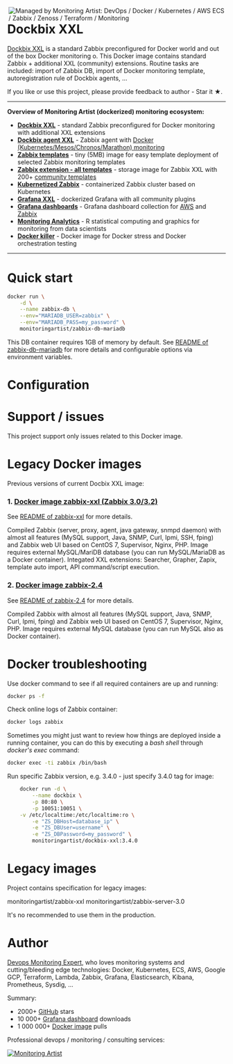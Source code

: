[<img src="https://monitoringartist.github.io/managed-by-monitoringartist.png" alt="Managed by Monitoring Artist: DevOps / Docker / Kubernetes / AWS ECS / Zabbix / Zenoss / Terraform / Monitoring" align="right"/>](http://www.monitoringartist.com 'DevOps / Docker / Kubernetes / AWS ECS / Zabbix / Zenoss / Terraform / Monitoring')

# Dockbix XXL

[Dockbix XXL](https://github.com/monitoringartist/dockbix-xxl) is a standard Zabbix preconfigured for Docker world and out of the box Docker monitoring o. This Docker image contains standard Zabbix + additional XXL (community) extensions. Routine tasks are included: import of Zabbix DB, import of Docker monitoring template, autoregistration rule of Dockbix agents, ...

If you like or use this project, please provide feedback to author - Star it ★.

----

**Overview of Monitoring Artist (dockerized) monitoring ecosystem:**

- **[Dockbix XXL](https://hub.docker.com/r/monitoringartist/dockbix-xxl/)** - standard Zabbix preconfigured for Docker monitoring with additional XXL extensions
- **[Dockbix agent XXL](https://hub.docker.com/r/monitoringartist/dockbix-agent-xxl-limited/)** - Zabbix agent with [Docker (Kubernetes/Mesos/Chronos/Marathon) monitoring](https://github.com/monitoringartist/zabbix-docker-monitoring)
- **[Zabbix templates](https://hub.docker.com/r/monitoringartist/zabbix-templates/)** - tiny (5MB) image for easy template deployment of selected Zabbix monitoring templates
- **[Zabbix extension - all templates](https://hub.docker.com/r/monitoringartist/zabbix-ext-all-templates/)** - storage image for Zabbix XXL with 200+ [community templates](https://github.com/monitoringartist/zabbix-community-repos)
- **[Kubernetized Zabbix](https://github.com/monitoringartist/kubernetes-zabbix)** - containerized Zabbix cluster based on Kubernetes
- **[Grafana XXL](https://hub.docker.com/r/monitoringartist/grafana-xxl/)** - dockerized Grafana with all community plugins
- **[Grafana dashboards](https://grafana.net/monitoringartist)** - Grafana dashboard collection for [AWS](https://github.com/monitoringartist/grafana-aws-cloudwatch-dashboards) and [Zabbix](https://github.com/monitoringartist/grafana-zabbix-dashboards)
- **[Monitoring Analytics](https://hub.docker.com/r/monitoringartist/monitoring-analytics/)** - R statistical computing and graphics for monitoring from data scientists
- **[Docker killer](https://hub.docker.com/r/monitoringartist/docker-killer/)** - Docker image for Docker stress and Docker orchestration testing

----

# Quick start

```bash
docker run \
    -d \
    --name zabbix-db \
    --env="MARIADB_USER=zabbix" \
    --env="MARIADB_PASS=my_password" \
    monitoringartist/zabbix-db-mariadb
```

This DB container requires 1GB of memory by default. See [README of zabbix-db-mariadb](https://github.com/monitoringartist/dockbix-xxl/tree/master/Dockerfile/zabbix-db-mariadb)
for more details and configurable options via environment variables.

# Configuration

# Support / issues

This project support only issues related to this Docker image.


# Legacy Docker images

Previous versions of current Docbix XXL image:

### 1. [Docker image zabbix-xxl (Zabbix 3.0/3.2)](https://hub.docker.com/r/monitoringartist/zabbix-xxl/)

See [README of zabbix-xxl](https://github.com/monitoringartist/dockbix-xxl/tree/master/Dockerfile/zabbix-xxl) for more details.

Compiled Zabbix (server, proxy, agent, java gateway, snmpd daemon) with almost all features (MySQL support, Java, SNMP, Curl, Ipmi, SSH, fping) and Zabbix web UI based on CentOS 7, Supervisor, Nginx, PHP. Image requires external MySQL/MariDB database (you can run MySQL/MariaDB as a Docker container). Integated XXL extensions: Searcher, Grapher, Zapix, template auto import, API command/script execution.


### 2. [Docker image zabbix-2.4](https://registry.hub.docker.com/u/monitoringartist/zabbix-2.4/)

See [README of zabbix-2.4](https://github.com/monitoringartist/dockbix-xxl/tree/master/Dockerfile/zabbix-2.4)
for more details.

Compiled Zabbix with almost all features (MySQL support, Java, SNMP, 
Curl, Ipmi, fping) and Zabbix web UI based on CentOS 7, Supervisor, Nginx, PHP. 
Image requires external MySQL database (you can run MySQL also as Docker 
container).

# Docker troubleshooting

Use docker command to see if all required containers are up and running: 

```bash
docker ps -f
```

Check online logs of Zabbix container:

```bash
docker logs zabbix
```

Sometimes you might just want to review how things are deployed inside a running
 container, you can do this by executing a _bash shell_ through _docker's 
 exec_ command:
  
```bash
docker exec -ti zabbix /bin/bash
```

Run specific Zabbix version, e.g. 3.4.0 - just specify 3.4.0 tag for image:

```bash
	docker run -d \
		--name dockbix \
		-p 80:80 \
		-p 10051:10051 \
    -v /etc/localtime:/etc/localtime:ro \
		-e "ZS_DBHost=database_ip" \
		-e "ZS_DBUser=username" \
		-e "ZS_DBPassword=my_password" \
		monitoringartist/dockbix-xxl:3.4.0
```

# Legacy images

Project contains specification for legacy images:

monitoringartist/zabbix-xxl
monitoringartist/zabbix-server-3.0

It's no recommended to use them in the production.

# Author

[Devops Monitoring Expert](http://www.jangaraj.com 'DevOps / Docker / Kubernetes / AWS ECS / Google GCP / Zabbix / Zenoss / Terraform / Monitoring'),
who loves monitoring systems and cutting/bleeding edge technologies: Docker,
Kubernetes, ECS, AWS, Google GCP, Terraform, Lambda, Zabbix, Grafana, Elasticsearch,
Kibana, Prometheus, Sysdig, ...

Summary:
* 2000+ [GitHub](https://github.com/monitoringartist/) stars
* 10 000+ [Grafana dashboard](https://grafana.net/monitoringartist) downloads
* 1 000 000+ [Docker image](https://hub.docker.com/u/monitoringartist/) pulls

Professional devops / monitoring / consulting services:

[![Monitoring Artist](http://monitoringartist.com/img/github-monitoring-artist-logo.jpg)](http://www.monitoringartist.com 'DevOps / Docker / Kubernetes / AWS ECS / Google GCP / Zabbix / Zenoss / Terraform / Monitoring')
